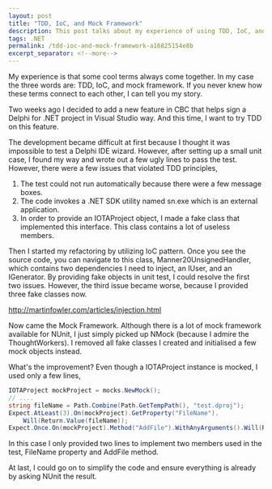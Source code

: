```yaml
---
layout: post
title: "TDD, IoC, and Mock Framework"
description: This post talks about my experience of using TDD, IoC, and Mock Framework.
tags: .NET
permalink: /tdd-ioc-and-mock-framework-a16825154e8b
excerpt_separator: <!--more-->
---
```

My experience is that some cool terms always come together. In my case the three words are: TDD, IoC, and mock framework. If you never knew how these terms connect to each other, I can tell you my story.
<!--more-->

Two weeks ago I decided to add a new feature in CBC that helps sign a Delphi for .NET project in Visual Studio way. And this time, I want to try TDD on this feature.

The development became difficult at first because I thought it was impossible to test a Delphi IDE wizard. However, after setting up a small unit case, I found my way and wrote out a few ugly lines to pass the test. However, there were a few issues that violated TDD principles,

1. The test could not run automatically because there were a few message boxes.
1. The code invokes a .NET SDK utility named sn.exe which is an external application.
1. In order to provide an IOTAProject object, I made a fake class that implemented this interface. This class contains a lot of useless members.

Then I started my refactoring by utilizing IoC pattern. Once you see the source code, you can navigate to this class, Manner20UnsignedHandler, which contains two dependencies I need to inject, an IUser, and an IGenerator. By providing fake objects in unit test, I could resolve the first two issues. However, the third issue became worse, because I provided three fake classes now.

http://martinfowler.com/articles/injection.html

Now came the Mock Framework. Although there is a lot of mock framework available for NUnit, I just simply picked up NMock (because I admire the ThoughtWorkers). I removed all fake classes I created and initialised a few mock objects instead.

What's the improvement? Even though a IOTAProject instance is mocked, I used only a few lines,

``` csharp
IOTAProject mockProject = mocks.NewMock();
// ....
string fileName = Path.Combine(Path.GetTempPath(), "test.dproj");
Expect.AtLeast(3).On(mockProject).GetProperty("FileName").
    Will(Return.Value(fileName));
Expect.Once.On(mockProject).Method("AddFile").WithAnyArguments().Will(Return.Value(null));
```

In this case I only provided two lines to implement two members used in the test, FileName property and AddFile method.

At last, I could go on to simplify the code and ensure everything is already by asking NUnit the result.

